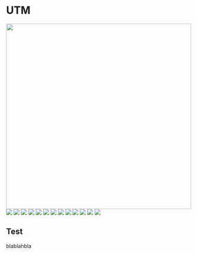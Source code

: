 # UTM
<img src="IMG20241106100623.jpg" width=500px>
<img src="ComputerAssembly/IMG20241106100223.jpg">
<img src="ComputerAssembly/IMG20241106100542.jpg">
<img src="ComputerAssembly/IMG20241106100623.jpg">
<img src="ComputerAssembly/IMG20241106100700.jpg">
<img src="ComputerAssembly/IMG20241106101154.jpg">
<img src="ComputerAssembly/IMG20241106101246.jpg">
<img src="ComputerAssembly/IMG20241106101454.jpg">
<img src="ComputerAssembly/IMG20241106101609.jpg">
<img src="ComputerAssembly/IMG20241106101848.jpg">
<img src="ComputerAssembly/IMG20241106101241.jpg">
<img src="ComputerAssembly/IMG20241106103620_01.jpg">
<img src="ComputerAssembly/IMG20241106103620.jpg">
<img src="ComputerAssembly/IMG20241106103621.jpg">



<h2>Test</h2>
<p>blablahbla</p>

